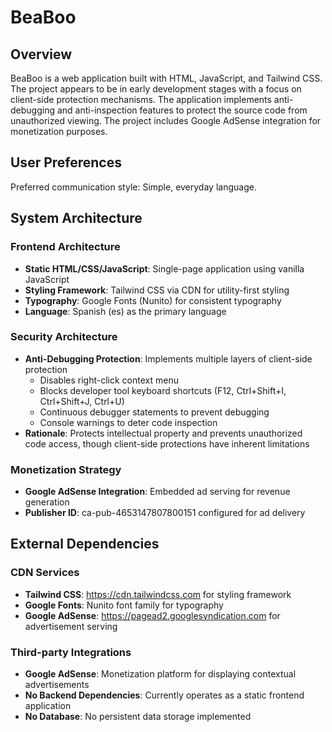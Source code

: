 # BeaBoo

## Overview

BeaBoo is a web application built with HTML, JavaScript, and Tailwind CSS. The project appears to be in early development stages with a focus on client-side protection mechanisms. The application implements anti-debugging and anti-inspection features to protect the source code from unauthorized viewing. The project includes Google AdSense integration for monetization purposes.

## User Preferences

Preferred communication style: Simple, everyday language.

## System Architecture

### Frontend Architecture
- **Static HTML/CSS/JavaScript**: Single-page application using vanilla JavaScript
- **Styling Framework**: Tailwind CSS via CDN for utility-first styling
- **Typography**: Google Fonts (Nunito) for consistent typography
- **Language**: Spanish (es) as the primary language

### Security Architecture
- **Anti-Debugging Protection**: Implements multiple layers of client-side protection
  - Disables right-click context menu
  - Blocks developer tool keyboard shortcuts (F12, Ctrl+Shift+I, Ctrl+Shift+J, Ctrl+U)
  - Continuous debugger statements to prevent debugging
  - Console warnings to deter code inspection
- **Rationale**: Protects intellectual property and prevents unauthorized code access, though client-side protections have inherent limitations

### Monetization Strategy
- **Google AdSense Integration**: Embedded ad serving for revenue generation
- **Publisher ID**: ca-pub-4653147807800151 configured for ad delivery

## External Dependencies

### CDN Services
- **Tailwind CSS**: https://cdn.tailwindcss.com for styling framework
- **Google Fonts**: Nunito font family for typography
- **Google AdSense**: https://pagead2.googlesyndication.com for advertisement serving

### Third-party Integrations
- **Google AdSense**: Monetization platform for displaying contextual advertisements
- **No Backend Dependencies**: Currently operates as a static frontend application
- **No Database**: No persistent data storage implemented
